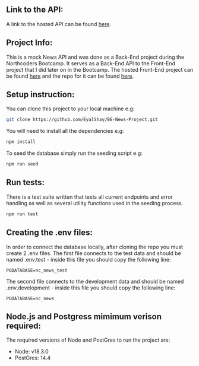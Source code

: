 ## Link to the API:

A link to the hosted API can be found [here](https://eyal-ncnews.herokuapp.com/api).

## Project Info:

This is a mock News API and was done as a Back-End project during the Northcoders Bootcamp. It serves as a Back-End API to the Front-End project that I did later on in the Bootcamp. The hosted Front-End project can be found [here](https://eyal-ncnews-project.netlify.app/) and the repo for it can be found [here](https://github.com/EyalShay/fe-news-project).

## Setup instruction:

You can clone this project to your local machine e.g:

```sh
git clone https://github.com/EyalShay/BE-News-Project.git
```

You will need to install all the dependencies e.g:

```sh
npm install
```

To seed the database simply run the seeding script e.g:

```sh
npm run seed
```

## Run tests:

There is a test suite written that tests all current endpoints and error handling as well as several utility functions used in the seeding process.

```sh
npm run test
```

## Creating the .env files:

In order to connect the database locally, after cloning the repo you must create 2 .env files.
The first file connects to the test data and should be named .env.test - inside this file you should copy the following line:

```
PGDATABASE=nc_news_test
```

The second file connects to the development data and should be named .env.development - inside this file you should copy the following line:

```
PGDATABASE=nc_news
```

## Node.js and Postgress mimimum verison required:

The required versions of Node and PostGres to run the project are:

- Node: v18.3.0
- PostGres: 14.4
